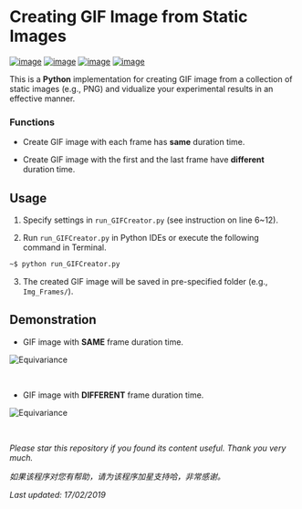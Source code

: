 # Creating GIF Image from Static Images

[![image](https://img.shields.io/badge/license-MIT-lightgrey.svg)]()
[![image](https://img.shields.io/badge/python-3.7-blue.svg)]()
[![image](https://img.shields.io/badge/status-stable-brightgreen.svg)]()
[![image](https://img.shields.io/badge/build-passing-brightgreen.svg)]()

This is a **Python** implementation for creating GIF image from a collection of static images (e.g., PNG) and vidualize your experimental results in an effective manner.

### Functions

- Create GIF image with each frame has **same** duration time.

- Create GIF image with the first and the last frame have **different** duration time.

## Usage

1. Specify settings in ```run_GIFCreator.py``` (see instruction on line 6~12).

2. Run ```run_GIFCreator.py``` in Python IDEs or execute the following command in Terminal.
```bash
~$ python run_GIFCreator.py
```

3. The created GIF image will be saved in pre-specified folder (e.g., ```Img_Frames/```).

## Demonstration

- GIF image with **SAME** frame duration time.

![Equivariance](https://github.com/HeZhang1994/png-to-gif/blob/master/Img_Frames/imgGIF_SAME.gif)

<br>

- GIF image with **DIFFERENT** frame duration time.

![Equivariance](https://github.com/HeZhang1994/png-to-gif/blob/master/Img_Frames/imgGIF_DIFF.gif)

<br>

<i>Please star this repository if you found its content useful. Thank you very much.</i>

<i>如果该程序对您有帮助，请为该程序加星支持哈，非常感谢。</i>

<i>Last updated: 17/02/2019</i>

